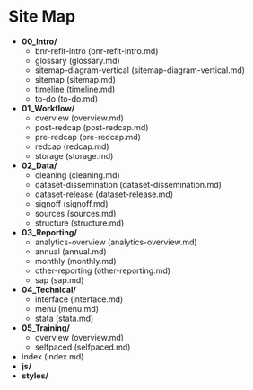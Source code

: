 # Site Map

- **00_Intro/**
  - bnr-refit-intro (bnr-refit-intro.md)
  - glossary (glossary.md)
  - sitemap-diagram-vertical (sitemap-diagram-vertical.md)
  - sitemap (sitemap.md)
  - timeline (timeline.md)
  - to-do (to-do.md)
- **01_Workflow/**
  - overview (overview.md)
  - post-redcap (post-redcap.md)
  - pre-redcap (pre-redcap.md)
  - redcap (redcap.md)
  - storage (storage.md)
- **02_Data/**
  - cleaning (cleaning.md)
  - dataset-dissemination (dataset-dissemination.md)
  - dataset-release (dataset-release.md)
  - signoff (signoff.md)
  - sources (sources.md)
  - structure (structure.md)
- **03_Reporting/**
  - analytics-overview (analytics-overview.md)
  - annual (annual.md)
  - monthly (monthly.md)
  - other-reporting (other-reporting.md)
  - sap (sap.md)
- **04_Technical/**
  - interface (interface.md)
  - menu (menu.md)
  - stata (stata.md)
- **05_Training/**
  - overview (overview.md)
  - selfpaced (selfpaced.md)
- index (index.md)
- **js/**
- **styles/**